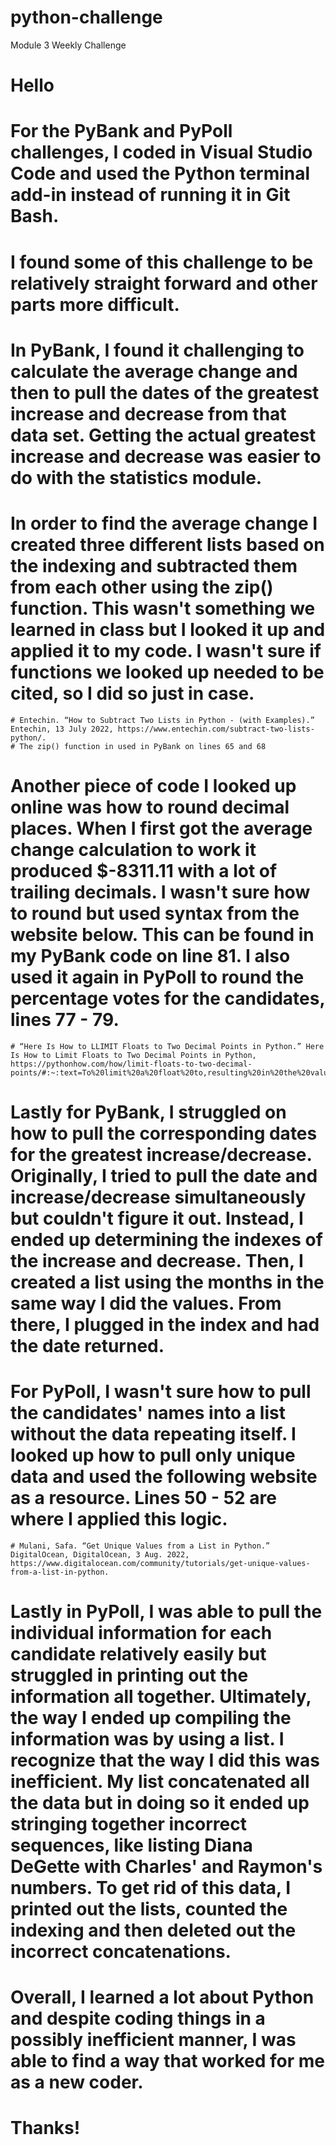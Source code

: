 # python-challenge
Module 3 Weekly Challenge 
# Hello

# For the PyBank and PyPoll challenges, I coded in Visual Studio Code and used the Python terminal add-in instead of running it in Git Bash. 

# I found some of this challenge to be relatively straight forward and other parts more difficult. 

# In PyBank, I found it challenging to calculate the average change and then to pull the dates of the greatest increase and decrease from that data set. Getting the actual greatest increase and decrease was easier to do with the statistics module. 

# In order to find the average change I created three different lists based on the indexing and subtracted them from each other using the zip() function. This wasn't something we learned in class but I looked it up and applied it to my code. I wasn't sure if functions we looked up needed to be cited, so I did so just in case. 
    # Entechin. “How to Subtract Two Lists in Python - (with Examples).” Entechin, 13 July 2022, https://www.entechin.com/subtract-two-lists-python/. 
    # The zip() function in used in PyBank on lines 65 and 68

# Another piece of code I looked up online was how to round decimal places. When I first got the average change calculation to work it produced $-8311.11 with a lot of trailing decimals. I wasn't sure how to round but used syntax from the website below. This can be found in my PyBank code on line 81. I also used it again in PyPoll to round the percentage votes for the candidates, lines 77 - 79. 
    # “Here Is How to LLIMIT Floats to Two Decimal Points in Python.” Here Is How to Limit Floats to Two Decimal Points in Python, https://pythonhow.com/how/limit-floats-to-two-decimal-points/#:~:text=To%20limit%20a%20float%20to,resulting%20in%20the%20value%203.14. 

# Lastly for PyBank, I struggled on how to pull the corresponding dates for the greatest increase/decrease. Originally, I tried to pull the date and increase/decrease simultaneously but couldn't figure it out. Instead, I ended up determining the indexes of the increase and decrease. Then, I created a list using the months in the same way I did the values. From there, I plugged in the index and had the date returned. 

# For PyPoll, I wasn't sure how to pull the candidates' names into a list without the data repeating itself. I looked up how to pull only unique data and used the following website as a resource. Lines 50 - 52 are where I applied this logic.
    # Mulani, Safa. “Get Unique Values from a List in Python.” DigitalOcean, DigitalOcean, 3 Aug. 2022, https://www.digitalocean.com/community/tutorials/get-unique-values-from-a-list-in-python. 

# Lastly in PyPoll, I was able to pull the individual information for each candidate relatively easily but struggled in printing out the information all together. Ultimately, the way I ended up compiling the information was by using a list. I recognize that the way I did this was inefficient. My list concatenated all the data but in doing so it ended up stringing together incorrect sequences, like listing Diana DeGette with Charles' and Raymon's numbers. To get rid of this data, I printed out the lists, counted the indexing and then deleted out the incorrect concatenations. 

# Overall, I learned a lot about Python and despite coding things in a possibly inefficient manner, I was able to find a way that worked for me as a new coder. 

# Thanks! 